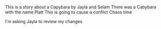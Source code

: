 This is a story about a Capybara by Jayla and Selam
There was a Cabybara with the name Platt
This is going to cause a conflict
Chaos time

I'm asking Jayla to review my changes
